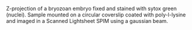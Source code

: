 ---
---
Z-projection of a bryozoan embryo fixed and stained with sytox green
(nuclei). Sample mounted on a circular coverslip coated with
poly-l-lysine and imaged in a Scanned Lightsheet SPIM using a gaussian
beam.
